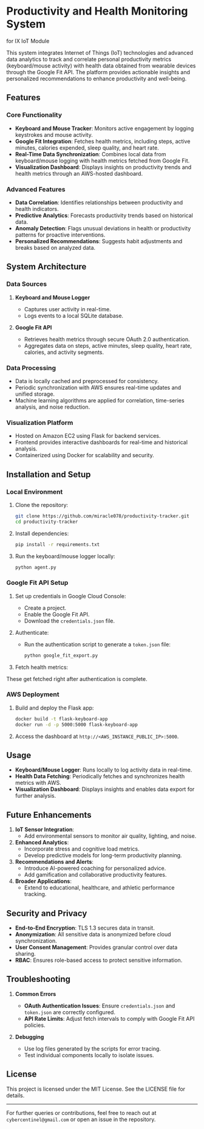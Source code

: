 # Productivity and Health Monitoring System

for IX IoT Module

This system integrates Internet of Things (IoT) technologies and advanced data analytics to track and correlate personal productivity metrics (keyboard/mouse activity) with health data obtained from wearable devices through the Google Fit API. The platform provides actionable insights and personalized recommendations to enhance productivity and well-being.

## Features

### **Core Functionality**
- **Keyboard and Mouse Tracker**: Monitors active engagement by logging keystrokes and mouse activity.
- **Google Fit Integration**: Fetches health metrics, including steps, active minutes, calories expended, sleep quality, and heart rate.
- **Real-Time Data Synchronization**: Combines local data from keyboard/mouse logging with health metrics fetched from Google Fit.
- **Visualization Dashboard**: Displays insights on productivity trends and health metrics through an AWS-hosted dashboard.

### **Advanced Features**
- **Data Correlation**: Identifies relationships between productivity and health indicators.
- **Predictive Analytics**: Forecasts productivity trends based on historical data.
- **Anomaly Detection**: Flags unusual deviations in health or productivity patterns for proactive interventions.
- **Personalized Recommendations**: Suggests habit adjustments and breaks based on analyzed data.

## System Architecture

### **Data Sources**
1. **Keyboard and Mouse Logger**
   - Captures user activity in real-time.
   - Logs events to a local SQLite database.

2. **Google Fit API**
   - Retrieves health metrics through secure OAuth 2.0 authentication.
   - Aggregates data on steps, active minutes, sleep quality, heart rate, calories, and activity segments.

### **Data Processing**
- Data is locally cached and preprocessed for consistency.
- Periodic synchronization with AWS ensures real-time updates and unified storage.
- Machine learning algorithms are applied for correlation, time-series analysis, and noise reduction.

### **Visualization Platform**
- Hosted on Amazon EC2 using Flask for backend services.
- Frontend provides interactive dashboards for real-time and historical analysis.
- Containerized using Docker for scalability and security.

## Installation and Setup

### **Local Environment**
1. Clone the repository:
   ```bash
   git clone https://github.com/miracle078/productivity-tracker.git
   cd productivity-tracker
   ```

2. Install dependencies:
   ```bash
   pip install -r requirements.txt
   ```

3. Run the keyboard/mouse logger locally:
   ```bash
   python agent.py
   ```

### **Google Fit API Setup**
1. Set up credentials in Google Cloud Console:
   - Create a project.
   - Enable the Google Fit API.
   - Download the `credentials.json` file.
2. Authenticate:
   - Run the authentication script to generate a `token.json` file:
     ```bash
     python google_fit_export.py
     ```

3. Fetch health metrics:

These get fetched right after authentication is complete.

### **AWS Deployment**
1. Build and deploy the Flask app:
   ```bash
   docker build -t flask-keyboard-app
   docker run -d -p 5000:5000 flask-keyboard-app
   ```
2. Access the dashboard at `http://<AWS_INSTANCE_PUBLIC_IP>:5000`.

## Usage
- **Keyboard/Mouse Logger**: Runs locally to log activity data in real-time.
- **Health Data Fetching**: Periodically fetches and synchronizes health metrics with AWS.
- **Visualization Dashboard**: Displays insights and enables data export for further analysis.

## Future Enhancements
1. **IoT Sensor Integration**:
   - Add environmental sensors to monitor air quality, lighting, and noise.
2. **Enhanced Analytics**:
   - Incorporate stress and cognitive load metrics.
   - Develop predictive models for long-term productivity planning.
3. **Recommendations and Alerts**:
   - Introduce AI-powered coaching for personalized advice.
   - Add gamification and collaborative productivity features.
4. **Broader Applications**:
   - Extend to educational, healthcare, and athletic performance tracking.

## Security and Privacy
- **End-to-End Encryption**: TLS 1.3 secures data in transit.
- **Anonymization**: All sensitive data is anonymized before cloud synchronization.
- **User Consent Management**: Provides granular control over data sharing.
- **RBAC**: Ensures role-based access to protect sensitive information.

## Troubleshooting
1. **Common Errors**
   - **OAuth Authentication Issues**: Ensure `credentials.json` and `token.json` are correctly configured.
   - **API Rate Limits**: Adjust fetch intervals to comply with Google Fit API policies.

2. **Debugging**
   - Use log files generated by the scripts for error tracing.
   - Test individual components locally to isolate issues.

## License
This project is licensed under the MIT License. See the LICENSE file for details.

---

For further queries or contributions, feel free to reach out at `cybercentinel@gmail.com` or open an issue in the repository.
